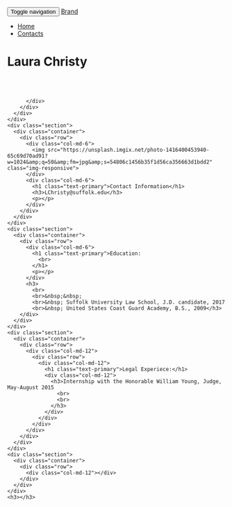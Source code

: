 <html><head>
    <meta charset="utf-8">
    <meta name="viewport" content="width=device-width, initial-scale=1">
    <script type="text/javascript" src="http://cdnjs.cloudflare.com/ajax/libs/jquery/2.0.3/jquery.min.js"></script>
    <script type="text/javascript" src="http://netdna.bootstrapcdn.com/bootstrap/3.3.4/js/bootstrap.min.js"></script>
    <link href="http://cdnjs.cloudflare.com/ajax/libs/font-awesome/4.3.0/css/font-awesome.min.css" rel="stylesheet" type="text/css">
    <link href="Professional Page.css" rel="stylesheet" type="text/css">
  </head><body>
    <div class="cover">
      <div class="navbar">
        <div class="container">
          <div class="navbar-header">
            <button type="button" class="navbar-toggle" data-toggle="collapse" data-target="#navbar-ex-collapse">
              <span class="sr-only">Toggle navigation</span>
              <span class="icon-bar"></span>
              <span class="icon-bar"></span>
              <span class="icon-bar"></span>
            </button>
            <a class="navbar-brand" href="#"><span>Brand</span></a>
          </div>
          <div class="collapse navbar-collapse" id="navbar-ex-collapse">
            <ul class="nav navbar-nav navbar-right">
              <li class="active">
                <a href="#">Home</a>
              </li>
              <li>
                <a href="#">Contacts</a>
              </li>
            </ul>
          </div>
        </div>
      </div>
      <div class="cover-image" style="background-image : url('http://pingendo.github.io/pingendo-bootstrap/assets/blurry/800x600/10.jpg')"></div>
      <div class="container">
        <div class="row">
          <div class="col-md-12 text-center">
            <h1 class="text-inverse">Laura Christy</h1>
            <br>
            <br>
            
          </div>
        </div>
      </div>
    </div>
    <div class="section">
      <div class="container">
        <div class="row">
          <div class="col-md-6">
            <img src="https://unsplash.imgix.net/photo-1416400453940-65c69d70ad91?w=1024&amp;q=50&amp;fm=jpg&amp;s=54806c1456b35f1d56ca356663d1bdd2" class="img-responsive">
          </div>
          <div class="col-md-6">
            <h1 class="text-primary">Contact Information</h1>
            <h3>LChristy@suffolk.edu</h3>
            <p></p>
          </div>
        </div>
      </div>
    </div>
    <div class="section">
      <div class="container">
        <div class="row">
          <div class="col-md-6">
            <h1 class="text-primary">Education:
              <br>
            </h1>
            <p></p>
          </div>
          <h3>
            <br>
            <br>&nbsp;&nbsp;
            <br>&nbsp; Suffolk University Law School, J.D. candidate, 2017
            <br>&nbsp; United States Coast Guard Academy, B.S., 2009</h3>
        </div>
      </div>
    </div>
    <div class="section">
      <div class="container">
        <div class="row">
          <div class="col-md-12">
            <div class="row">
              <div class="col-md-12">
                <h1 class="text-primary">Legal Experiece:</h1>
                <div class="col-md-12">
                  <h3>Internship with the Honorable William Young, Judge, May-August 2015
                    <br>
                    <br>
                  </h3>
                </div>
              </div>
            </div>
          </div>
        </div>
      </div>
    </div>
    <div class="section">
      <div class="container">
        <div class="row">
          <div class="col-md-12"></div>
        </div>
      </div>
    </div>
    <h3></h3>
  

</body></html>

